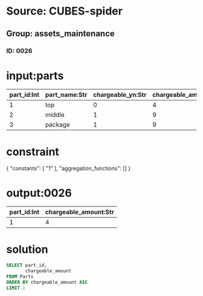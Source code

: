 # Source: CUBES-spider
## Group: assets_maintenance
### ID: 0026

# input:parts

| part_id:Int | part_name:Str | chargeable_yn:Str | chargeable_amount:Str | other_part_details:Str |
|---|---|---|---|---|
| 1 | top | 0 | 4 | nan |
| 2 | middle | 1 | 9 | nan |
| 3 | package | 1 | 9 | nan |

# constraint

{
  "constants": [
    "1"
  ],
  "aggregation_functions": []
}

# output:0026

| part_id:Int | chargeable_amount:Str |
|---|---|
| 1 | 4 |

# solution

```sql
SELECT part_id,
       chargeable_amount
FROM Parts
ORDER BY chargeable_amount ASC
LIMIT 1
```
